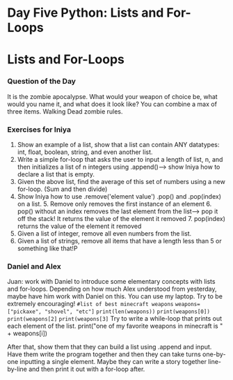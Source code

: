 # Day Five Python: Lists and For-Loops

# Lists and For-Loops

### Question of the Day
It is the zombie apocalypse. What would your weapon of choice be, what would you name it, and what does it look like? You can combine a max of three items. Walking Dead zombie rules.

### Exercises for Iniya
1. Show an example of a list, show that a list can contain ANY datatypes: int, float, boolean, string, and even another list.
2. Write a simple for-loop that asks the user to input a length of list, n, and then initializes a list of n integers using .append()--> show Iniya how to declare a list that is empty.
3. Given the above list, find the average of this set of numbers using a new for-loop. (Sum and then divide)
4. Show Iniya how to use .remove('element value') .pop() and .pop(index) on a list.
	5. Remove only removes the first instance of an element
	6. pop() without an index removes the last element from the list--> pop it off the stack! It returns the value of the element it removed
	7. pop(index) returns the value of the element it removed
5. Given a list of integer, remove all even numbers from the list.
6. Given a list of strings, remove all items that have a length less than 5 or something like that!P

### Daniel and Alex
Juan: work with Daniel to introduce some elementary concepts with lists and for-loops. Depending on how much Alex understood from yesterday, maybe have him work with Daniel on this. You can use my laptop. Try to be extremely encouraging!
`#list of best minecraft weapons`
`weapons= ["pickaxe", "shovel", "etc"]`
`print(len(weapons))`
`print(weapons[0])`
`print(weapons[2]`
`print(weapons[3]`
Try to write a while-loop that prints out each element of the list. print("one of my favorite weapons in minecraft is " + weapons[i])

After that, show them that they can build a list using .append and input. Have them write the program together and then they can take turns one-by-one inputting a single element. Maybe they can write a story together line-by-line and then print it out with a for-loop after.
